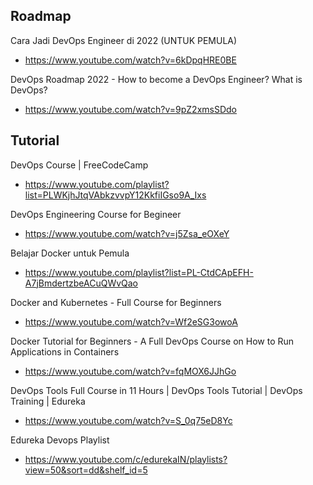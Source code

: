 ## Roadmap

Cara Jadi DevOps Engineer di 2022 (UNTUK PEMULA)
- https://www.youtube.com/watch?v=6kDpqHRE0BE

DevOps Roadmap 2022 - How to become a DevOps Engineer? What is DevOps?
- https://www.youtube.com/watch?v=9pZ2xmsSDdo

## Tutorial

DevOps Course | FreeCodeCamp
- https://www.youtube.com/playlist?list=PLWKjhJtqVAbkzvvpY12KkfiIGso9A_Ixs

DevOps Engineering Course for Begineer
- https://www.youtube.com/watch?v=j5Zsa_eOXeY

Belajar Docker untuk Pemula
- https://www.youtube.com/playlist?list=PL-CtdCApEFH-A7jBmdertzbeACuQWvQao

Docker and Kubernetes - Full Course for Beginners
- https://www.youtube.com/watch?v=Wf2eSG3owoA

Docker Tutorial for Beginners - A Full DevOps Course on How to Run Applications in Containers
- https://www.youtube.com/watch?v=fqMOX6JJhGo

DevOps Tools Full Course in 11 Hours | DevOps Tools Tutorial | DevOps Training | Edureka
- https://www.youtube.com/watch?v=S_0q75eD8Yc

Edureka Devops Playlist
- https://www.youtube.com/c/edurekaIN/playlists?view=50&sort=dd&shelf_id=5

